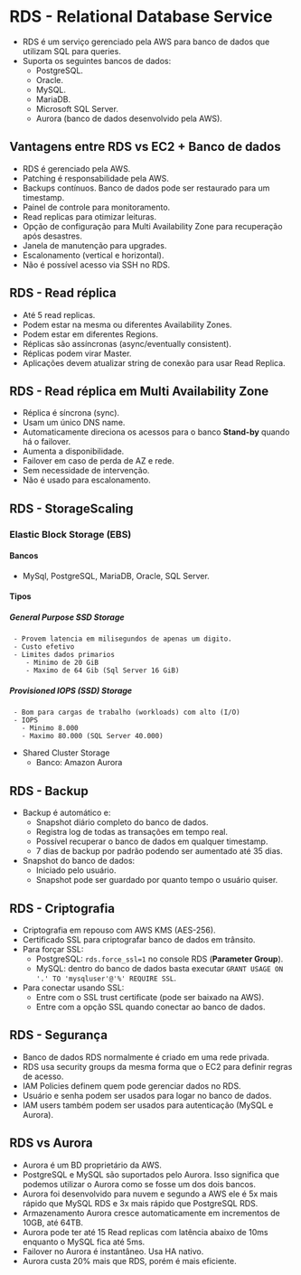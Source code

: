 # RDS - Relational Database Service

- RDS é um serviço gerenciado pela AWS para banco de dados que utilizam SQL para queries.
- Suporta os seguintes bancos de dados:
  - PostgreSQL.
  - Oracle.
  - MySQL.
  - MariaDB.
  - Microsoft SQL Server.
  - Aurora (banco de dados desenvolvido pela AWS).

## Vantagens entre RDS vs EC2 + Banco de dados

- RDS é gerenciado pela AWS.
- Patching é responsabilidade pela AWS.
- Backups contínuos. Banco de dados pode ser restaurado para um timestamp.
- Painel de controle para monitoramento.
- Read replicas para otimizar leituras.
- Opção de configuração para Multi Availability Zone para recuperação após desastres.
- Janela de manutenção para upgrades.
- Escalonamento (vertical e horizontal).
- Não é possível acesso via SSH no RDS.

## RDS - Read réplica

- Até 5 read replicas.
- Podem estar na mesma ou diferentes Availability Zones.
- Podem estar em diferentes Regions.
- Réplicas são assíncronas (async/eventually consistent).
- Réplicas podem virar Master.
- Aplicações devem atualizar string de conexão para usar Read Replica.

## RDS - Read réplica em Multi Availability Zone

- Réplica é síncrona (sync).
- Usam um único DNS name.
- Automaticamente direciona os acessos para o banco **Stand-by** quando há o failover.
- Aumenta a disponibilidade.
- Failover em caso de perda de AZ e rede.
- Sem necessidade de intervenção.
- Não é usado para escalonamento.

## RDS - StorageScaling

  ### Elastic Block Storage (EBS)

  #### Bancos 
  - MySql, PostgreSQL, MariaDB, Oracle, SQL Server.

  #### Tipos
  ##### General Purpose SSD Storage
     - Provem latencia em milisegundos de apenas um digito.
     - Custo efetivo
     - Limites dados primarios
        - Minimo de 20 GiB
        - Maximo de 64 Gib (Sql Server 16 GiB)

   ##### Provisioned IOPS (SSD) Storage
     - Bom para cargas de trabalho (workloads) com alto (I/O)
     - IOPS
       - Minimo 8.000
       - Maximo 80.000 (SQL Server 40.000)   
    
   - Shared Cluster Storage
     - Banco: Amazon Aurora  

## RDS - Backup

- Backup é automático e:
  - Snapshot diário completo do banco de dados.
  - Registra log de todas as transações em tempo real.
  - Possível recuperar o banco de dados em qualquer timestamp.
  - 7 dias de backup por padrão podendo ser aumentado até 35 dias.
- Snapshot do banco de dados:
  - Iniciado pelo usuário.
  - Snapshot pode ser guardado por quanto tempo o usuário quiser.

## RDS - Criptografia

- Criptografia em repouso com AWS KMS (AES-256).
- Certificado SSL para criptografar banco de dados em trânsito.
- Para forçar SSL:
  - PostgreSQL: `rds.force_ssl=1` no console RDS (**Parameter Group**).
  - MySQL: dentro do banco de dados basta executar `GRANT USAGE ON '.' TO 'mysqluser'@'%' REQUIRE SSL`.
- Para conectar usando SSL:
  - Entre com o SSL trust certificate (pode ser baixado na AWS).
  - Entre com a opção SSL quando conectar ao banco de dados.

## RDS - Segurança

- Banco de dados RDS normalmente é criado em uma rede privada.
- RDS usa security groups da mesma forma que o EC2 para definir regras de acesso.
- IAM Policies definem quem pode gerenciar dados no RDS.
- Usuário e senha podem ser usados para logar no banco de dados.
- IAM users também podem ser usados para autenticação (MySQL e Aurora).

## RDS vs Aurora

- Aurora é um BD proprietário da AWS.
- PostgreSQL e MySQL são suportados pelo Aurora. Isso significa que podemos utilizar o Aurora como se fosse um dos dois bancos.
- Aurora foi desenvolvido para nuvem e segundo a AWS ele é 5x mais rápido que MySQL RDS e 3x mais rápido que PostgreSQL RDS.
- Armazenamento Aurora cresce automaticamente em incrementos de 10GB, até 64TB.
- Aurora pode ter até 15 Read replicas com latência abaixo de 10ms enquanto o MySQL fica até 5ms.
- Failover no Aurora é instantâneo. Usa HA nativo.
- Aurora custa 20% mais que RDS, porém é mais eficiente.
